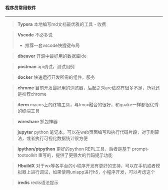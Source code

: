 #### 程序员常用软件
---

> **Typora** 本地编写md文档最优雅的工具 - 收费

> **Vscode** 不必多说
> - 推荐一套vscode快捷键布局

> **dbeaver** 开源中最好用的数据库ide

> **postman** api调试，测试用例

> **docker** 快速运行开发所需的组件，服务

> **chrome** 目前开发最好用的浏览器，后起之秀arc依然有很多不足，所以还是推荐chrome

> **iterm** macos上的终端工具，与tmux融合的很好，和guake一样都很优秀的终端工具

> **wireshare** 抓包神器

> **jupyter** python 笔记本，可以在web页面编写和执行代码片段，对于刷算法，或者执行可视化数据统计很方便

> **ipython/ptpython** 更好的python REPL工具，后者是基于 prompt-tootoolkit 重写的，提供了更强大的代码提示功能

> **HbuildX** 对于wx等各平台的小程序开发有更好的支持，可以在手机或者模拟器上进行调试，如果使用uniapp进行h5，小程序开发，可以考虑这个

> **iredis** redis语法提示


